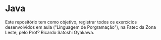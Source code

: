 # Java

Este repositório tem como objetivo, registrar todos os exercícios desenvolvidos em aula ("Linguagem de Porgramação"), na Fatec da Zona Leste, pelo Profº Ricardo Satoshi Oyakawa.
